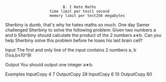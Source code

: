                               B. I Hate Maths
                        time limit per test1 second
                        memory limit per test256 megabytes

Sherbiny is dumb, that's why he hates maths so much.
One day Samer challenged Sherbiny to solve the following problem:
Given two numbers a and b
 Sherbiny should calculate the product of the 2
 numbers a∗b.
Can you help Sherbiny solve this problem before he loses his last brain cell?

Input
The first and only line of the input contains 2 numbers a, b (1≤a,b≤10^9)

Output
You should output one integer a∗b.


Examples
InputCopy
4 7
OutputCopy
28
InputCopy
6 10
OutputCopy
60
